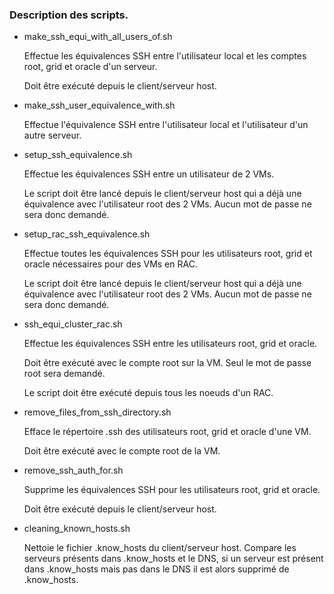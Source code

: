 ### Description des scripts.

*	make_ssh_equi_with_all_users_of.sh

	Effectue les équivalences SSH entre l'utilisateur local et les comptes root,
	grid et oracle d'un serveur.

	Doit être exécuté depuis le client/serveur host.

*	make_ssh_user_equivalence_with.sh

	Effectue l'équivalence SSH entre l'utilisateur local et l'utilisateur d'un
	autre serveur.

*	setup_ssh_equivalence.sh

	Effectue les équivalences SSH entre un utilisateur de 2 VMs.

	Le script doit être lancé depuis le client/serveur host qui a déjà une équivalence
	avec l'utilisateur root des 2 VMs. Aucun mot de passe ne sera donc demandé.

*	setup_rac_ssh_equivalence.sh

	Effectue toutes les équivalences SSH pour les utilisateurs root, grid et oracle
	nécessaires pour des VMs en RAC.
	
	Le script doit être lancé depuis le client/serveur host qui a déjà une équivalence
	avec l'utilisateur root des 2 VMs. Aucun mot de passe ne sera donc demandé.


*	ssh_equi_cluster_rac.sh

	Effectue les équivalences SSH entre les utilisateurs root, grid et oracle.

	Doit être exécuté avec le compte root sur la VM. Seul le mot de passe root
	sera demandé.

	Le script doit être exécuté depuis tous les noeuds d'un RAC.

*	remove_files_from_ssh_directory.sh

	Efface le répertoire .ssh des utilisateurs root, grid et oracle d'une VM.

	Doit être exécuté avec le compte root de la VM.

*	remove_ssh_auth_for.sh

	Supprime les équivalences SSH pour les utilisateurs root, grid et oracle.

	Doit être exécuté depuis le client/serveur host.

*	cleaning_known_hosts.sh

	Nettoie le fichier .know_hosts du client/serveur host. Compare les serveurs
	présents dans .know_hosts et le DNS, si un serveur est présent dans .know_hosts
	mais pas dans le DNS il est alors supprimé de .know_hosts.
